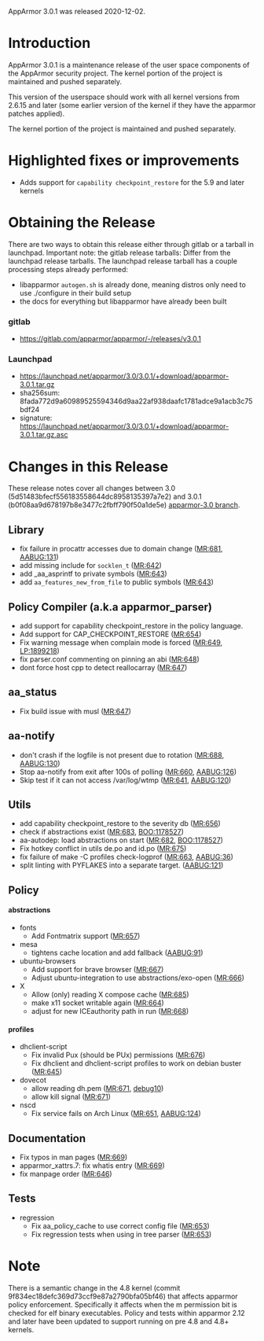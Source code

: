 AppArmor 3.0.1 was released 2020-12-02.

# Introduction

AppArmor 3.0.1 is a maintenance release of the user space components
of the AppArmor security project. The kernel portion of the project
is maintained and pushed separately.

This version of the userspace should work with all kernel versions from
2.6.15 and later (some earlier version of the kernel if they have the
apparmor patches applied).

The kernel portion of the project is maintained and pushed separately.


# Highlighted fixes or improvements
- Adds support for ```capability checkpoint_restore``` for the 5.9 and later kernels

# Obtaining the Release

There are two ways to obtain this release either through gitlab or a tarball in launchpad. Important note: the gitlab release tarballs: Differ from the launchpad release tarballs. The launchpad release tarball has a couple processing steps already performed:

* libapparmor `autogen.sh` is already done, meaning distros only need to use ./configure in their build setup
* the docs for everything but libapparmor have already been built

### gitlab
- https://gitlab.com/apparmor/apparmor/-/releases/v3.0.1

### Launchpad

  -   <https://launchpad.net/apparmor/3.0/3.0.1/+download/apparmor-3.0.1.tar.gz>
  -   sha256sum: 8fada772d9a60989525594346d9aa22af938daafc1781adce9a1acb3c75bdf24
  -   signature: <https://launchpad.net/apparmor/3.0/3.0.1/+download/apparmor-3.0.1.tar.gz.asc>

# Changes in this Release

These release notes cover all changes between 3.0 (5d51483bfecf556183558644dc8958135397a7e2) and 3.0.1 (b0f08aa9d678197b8e3477c2fbff790f50a1de5e) [apparmor-3.0 branch](https://gitlab.com/apparmor/apparmor/tree/apparmor-3.0).


## Library
- fix failure in procattr accesses due to domain change ([MR:681](https://gitlab.com/apparmor/apparmor/-/merge_requests/681), [AABUG:131](https://gitlab.com/apparmor/apparmor/-/issues/131))
- add missing include for `socklen_t` ([MR:642](https://gitlab.com/apparmor/apparmor/-/merge_requests/642))
- add _aa_asprintf to private symbols ([MR:643](https://gitlab.com/apparmor/apparmor/-/merge_requests/643))
- add `aa_features_new_from_file` to public symbols ([MR:643](https://gitlab.com/apparmor/apparmor/-/merge_requests/643))

## Policy Compiler (a.k.a apparmor\_parser)
- add support for capability checkpoint_restore in the policy language.
- Add support for CAP_CHECKPOINT_RESTORE ([MR:654](https://gitlab.com/apparmor/apparmor/-/merge_requests/654))
- Fix warning message when complain mode is forced ([MR:649](https://gitlab.com/apparmor/apparmor/-/merge_requests/649), [LP:1899218](https://bugs.launchpad.net/bugs/1899218))
- fix parser.conf commenting on pinning an abi ([MR:648](https://gitlab.com/apparmor/apparmor/-/merge_requests/648))
- dont force host cpp to detect reallocarray ([MR:647](https://gitlab.com/apparmor/apparmor/-/merge_requests/647))

## aa_status
- Fix build issue with musl ([MR:647](https://gitlab.com/apparmor/apparmor/-/merge_requests/647))

## aa-notify
- don't crash if the logfile is not present due to rotation ([MR:688](https://gitlab.com/apparmor/apparmor/-/merge_requests/688), [AABUG:130](https://gitlab.com/apparmor/apparmor/-/issues/130))
- Stop aa-notify from exit after 100s of polling ([MR:660](https://gitlab.com/apparmor/apparmor/-/merge_requests/660), [AABUG:126](https://gitlab.com/apparmor/apparmor/-/issues/126))
- Skip test if it can not access /var/log/wtmp ([MR:641](https://gitlab.com/apparmor/apparmor/-/merge_requests/641), [AABUG:120](https://gitlab.com/apparmor/apparmor/-/issues/120))

## Utils
- add capability checkpoint_restore to the severity db ([MR:656](https://gitlab.com/apparmor/apparmor/-/merge_requests/656))
- check if abstractions exist ([MR:683](https://gitlab.com/apparmor/apparmor/-/merge_requests/683), [BOO:1178527](https://bugzilla.opensuse.org/show_bug.cgi?id=1178527))
- aa-autodep: load abstractions on start ([MR:682](https://gitlab.com/apparmor/apparmor/-/merge_requests/682), [BOO:1178527](https://bugzilla.opensuse.org/show_bug.cgi?id=1178527))
- Fix hotkey conflict in utils de.po and id.po ([MR:675](https://gitlab.com/apparmor/apparmor/-/merge_requests/675))
- fix failure of make -C profiles check-logprof ([MR:663](https://gitlab.com/apparmor/apparmor/-/merge_requests/663), [AABUG:36](https://gitlab.com/apparmor/apparmor/-/issues/36))
- split linting with PYFLAKES into a separate target. ([AABUG:121](https://gitlab.com/apparmor/apparmor/-/issues/121))

## Policy

#### abstractions
- fonts
  - Add Fontmatrix support ([MR:657](https://gitlab.com/apparmor/apparmor/-/merge_requests/657))
- mesa
  - tightens cache location and add fallback ([AABUG:91](https://gitlab.com/apparmor/apparmor/-/issues/91))
- ubuntu-browsers
  - Add support for brave browser ([MR:667](https://gitlab.com/apparmor/apparmor/-/merge_requests/667))
  - Adjust ubuntu-integration to use abstractions/exo-open ([MR:666](https://gitlab.com/apparmor/apparmor/-/merge_requests/666))
- X
  - Allow (only) reading X compose cache ([MR:685](https://gitlab.com/apparmor/apparmor/-/merge_requests/685))
  - make x11 socket writable again ([MR:664](https://gitlab.com/apparmor/apparmor/-/merge_requests/664))
  - adjust for new ICEauthority path in run ([MR:668](https://gitlab.com/apparmor/apparmor/-/merge_requests/668))

#### profiles
- dhclient-script
  - Fix invalid Pux (should be PUx) permissions ([MR:676](https://gitlab.com/apparmor/apparmor/-/merge_requests/676))
  - Fix dhclient and dhclient-script profiles to work on debian buster ([MR:645](https://gitlab.com/apparmor/apparmor/-/merge_requests/645))
- dovecot
  - allow reading dh.pem ([MR:671](https://gitlab.com/apparmor/apparmor/-/merge_requests/671), [debug10](https://bugs.debian.org/10))
  - allow kill signal ([MR:671](https://gitlab.com/apparmor/apparmor/-/merge_requests/671))
- nscd
  - Fix service fails on Arch Linux ([MR:651](https://gitlab.com/apparmor/apparmor/-/merge_requests/651), [AABUG:124](https://gitlab.com/apparmor/apparmor/-/issues/124))

## Documentation
- Fix typos in man pages ([MR:669](https://gitlab.com/apparmor/apparmor/-/merge_requests/669))
- apparmor_xattrs.7: fix whatis entry ([MR:669](https://gitlab.com/apparmor/apparmor/-/merge_requests/669))
- fix manpage order ([MR:646](https://gitlab.com/apparmor/apparmor/-/merge_requests/646))


## Tests
- regression
  - Fix aa_policy_cache to use correct config file ([MR:653](https://gitlab.com/apparmor/apparmor/-/merge_requests/653))
  - Fix regression tests when using in tree parser ([MR:653](https://gitlab.com/apparmor/apparmor/-/merge_requests/653))

# Note

There is a semantic change in the 4.8 kernel (commit
9f834ec18defc369d73ccf9e87a2790bfa05bf46) that affects apparmor policy
enforcement. Specifically it affects when the m permission bit is
checked for elf binary executables. Policy and tests within apparmor
2.12 and later have been updated to support running on pre 4.8 and 4.8+ kernels.
